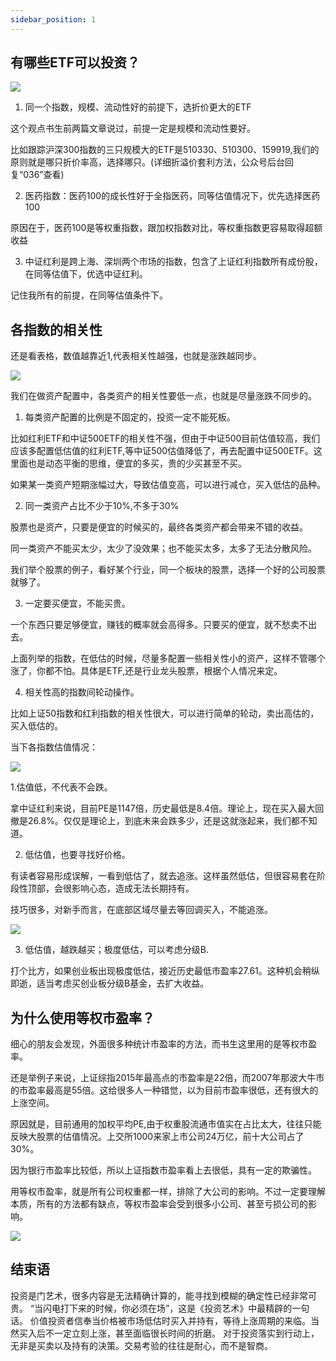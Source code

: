 ```yaml
---
sidebar_position: 1
---
```


## 有哪些ETF可以投资？

![](https://img.arctee.cn/picgo/202203140349056.png)

1. 同一个指数，规模、流动性好的前提下，选折价更大的ETF

这个观点书生前两篇文章说过，前提一定是规模和流动性要好。

比如跟踪沪深300指数的三只规模大的ETF是510330、510300、159919,我们的原则就是哪只折价率高，选择哪只。(详细折溢价套利方法，公众号后台回复“036”查看)

2. 医药指数：医药100的成长性好于全指医药，同等估值情况下，优先选择医药100

原因在于，医药100是等权重指数，跟加权指数对比，等权重指数更容易取得超额收益

3. 中证红利是跨上海、深圳两个市场的指数，包含了上证红利指数所有成份股，在同等估值下，优选中证红利。

记住我所有的前提，在同等估值条件下。

## 各指数的相关性

还是看表格，数值越靠近1,代表相关性越强，也就是涨跌越同步。

![](https://img.arctee.cn/picgo/202203140350166.png)

我们在做资产配置中，各类资产的相关性要低一点，也就是尽量涨跌不同步的。

1. 每类资产配置的比例是不固定的，投资一定不能死板。

比如红利ETF和中证500ETF的相关性不强，但由于中证500目前估值较高，我们应该多配置低估值的红利ETF,等中证500估值降低了，再去配置中证500ETF。这里面也是动态平衡的思维，便宜的多买，贵的少买甚至不买。

如果某一类资产短期涨幅过大，导致估值变高，可以进行减仓，买入低估的品种。

2. 同一类资产占比不少于10%,不多于30%

股票也是资产，只要是便宜的时候买的，最终各类资产都会带来不错的收益。

同一类资产不能买太少，太少了没效果；也不能买太多，太多了无法分散风险。

我们举个股票的例子，看好某个行业，同一个板块的股票，选择一个好的公司股票就够了。

3. 一定要买便宜，不能买贵。

一个东西只要足够便宜，赚钱的概率就会高得多。只要买的便宜，就不愁卖不出去。

上面列举的指数，在低估的时候，尽量多配置一些相关性小的资产，这样不管哪个涨了，你都不怕。具体是ETF,还是行业龙头股票，根据个人情况来定。

4. 相关性高的指数间轮动操作。

比如上证50指数和红利指数的相关性很大，可以进行简单的轮动，卖出高估的，买入低估的。

当下各指数估值情况：

![](https://img.arctee.cn/picgo/202203140351680.png)

1.估值低，不代表不会跌。

拿中证红利来说，目前PE是1147倍，历史最低是8.4倍。理论上，现在买入最大回撤是26.8%。仅仅是理论上，到底未来会跌多少，还是这就涨起来，我们都不知道。

2. 低估值，也要寻找好价格。

有读者容易形成误解，一看到低估了，就去追涨。这样虽然低估，但很容易套在阶段性顶部，会很影响心态，造成无法长期持有。

技巧很多，对新手而言，在底部区域尽量去等回调买入，不能追涨。

![](https://img.arctee.cn/picgo/202203140351022.png)

3. 低估值，越跌越买；极度低估，可以考虑分级B.

打个比方，如果创业板出现极度低估，接近历史最低市盈率27.61。这种机会稍纵即逝，适当考虑买创业板分级B基金，去扩大收益。

## 为什么使用等权市盈率？

细心的朋友会发现，外面很多种统计市盈率的方法，而书生这里用的是等权市盈率。

还是举例子来说，上证综指2015年最高点的市盈率是22倍，而2007年那波大牛市的市盈率最高是55倍。这给很多人一种错觉，以为目前市盈率很低，还有很大的上涨空间。

原因就是，目前通用的加权平均PE,由于权重股流通市值实在占比太大，往往只能反映大股票的估值情况。上交所1000来家上市公司24万亿，前十大公司占了30%。

因为银行市盈率比较低，所以上证指数市盈率看上去很低，具有一定的欺骗性。

用等权市盈率，就是所有公司权重都一样，排除了大公司的影响。不过一定要理解本质，所有的方法都有缺点，等权市盈率会受到很多小公司、甚至亏损公司的影响。

![](https://img.arctee.cn/picgo/202203140352673.png)

## 结束语

投资是门艺术，很多内容是无法精确计算的，能寻找到模糊的确定性已经非常可贵。
“当闪电打下来的时候，你必须在场”，这是《投资艺术》中最精辟的一句话。
价值投资者信奉当价格被市场低估时买入并持有，等待上涨周期的来临。当然买入后不一定立刻上涨，甚至面临很长时间的折磨。
对于投资落实到行动上，无非是买卖以及持有的決策。交易考验的往往是耐心，而不是智商。


